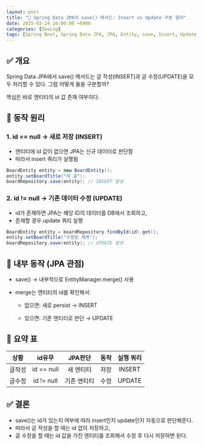 ```yaml
---
layout: post
title: "🧠 Spring Data JPA의 save() 메서드: Insert vs Update 구분 원리"
date: 2025-03-24 16:00:00 +0900
categories: [DevLog]
tags: [Spring Boot, Spring Data JPA, JPA, Entity, save, Insert, Update, CRUD, 백엔드]
---
```


## ✅ 개요

Spring Data JPA에서 save() 메서드는 글 작성(INSERT)과 글 수정(UPDATE)을 모두 처리할 수 있다. 그럼 어떻게 둘을 구분할까?

핵심은 바로 엔티티의 id 값 존재 여부이다.

## 📌 동작 원리

### 1. id == null → 새로 저장 (INSERT)

- 엔티티에 id 값이 없으면 JPA는 신규 데이터로 판단함
- 따라서 insert 쿼리가 실행됨
```java
BoardEntity entity = new BoardEntity();
entity.setBoardTitle("새 글");
boardRepository.save(entity); // INSERT 발생
```
### 2. id != null → 기존 데이터 수정 (UPDATE)

- id가 존재하면 JPA는 해당 ID의 데이터를 DB에서 조회하고,
- 존재할 경우 update 쿼리 실행

```java
BoardEntity entity = boardRepository.findById(id).get();
entity.setBoardTitle("수정된 제목");
boardRepository.save(entity); // UPDATE 발생
```

## 🧠 내부 동작 (JPA 관점)

- save() → 내부적으로 EntityManager.merge() 사용

- merge는 엔티티의 id를 확인해서:

    - 없으면: 새로 persist → INSERT

    - 있으면: 기존 엔티티로 판단 → UPDATE


## 📌 요약 표
|상황|id유무|JPA판단|동작|실행 쿼리|
|:---:|:---:|:---:|:---:|:---:|
|글작성|id == null|새 엔티티|저장|INSERT|
|글수정|id != null|기존 엔티티|수정|UPDATE|

    
## ✅ 결론

- save()는 id가 있는지 여부에 따라 insert인지 update인지 자동으로 판단해준다.
- 따라서 글 작성을 할 때는 id 없이 저장하고,
- 글 수정을 할 때는 id 값을 가진 엔티티를 조회해서 수정 후 다시 저장하면 된다.


